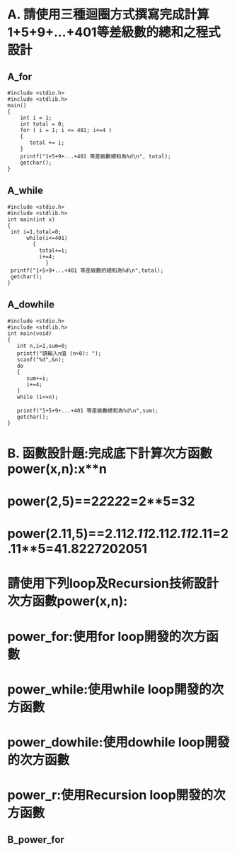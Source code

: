 # A. 請使用三種迴圈方式撰寫完成計算1+5+9+...+401等差級數的總和之程式設計
## A_for
```
#include <stdio.h>
#include <stdlib.h> 
main() 
{
    int i = 1;
    int total = 0;
    for ( i = 1; i <= 401; i+=4 )
    {  
       total += i;
    }
    printf("1+5+9+...+401 等差級數總和為%d\n", total);
    getchar();
}
```
## A_while
```
#include <stdio.h>
#include <stdlib.h>
int main(int x)
{
 int i=1,total=0;
	  while(i<=401)
	    {
		  total+=i;
		  i+=4; 
            }
 printf("1+5+9+...+401 等差級數的總和為%d\n",total);
 getchar();
}
```
## A_dowhile
```
#include <stdio.h>
#include <stdlib.h>
int main(void)
{
   int n,i=1,sum=0;
   printf("請輸入n值 (n>0): ");
   scanf("%d",&n);	
   do
   {
      sum+=i;
      i+=4;
   }
   while (i<=n);
   
   printf("1+5+9+...+401 等差級數總和為%d\n",sum);
   getchar();
}
```
# B. 函數設計題:完成底下計算次方函數 power(x,n):x**n
# power(2,5)==2*2*2*2*2=2**5=32
# power(2.11,5)==2.11*2.11*2.11*2.11*2.11=2.11**5=41.8227202051

# 請使用下列loop及Recursion技術設計次方函數power(x,n):
# power_for:使用for loop開發的次方函數
# power_while:使用while loop開發的次方函數
# power_dowhile:使用dowhile loop開發的次方函數
# power_r:使用Recursion loop開發的次方函數
## B_power_for
